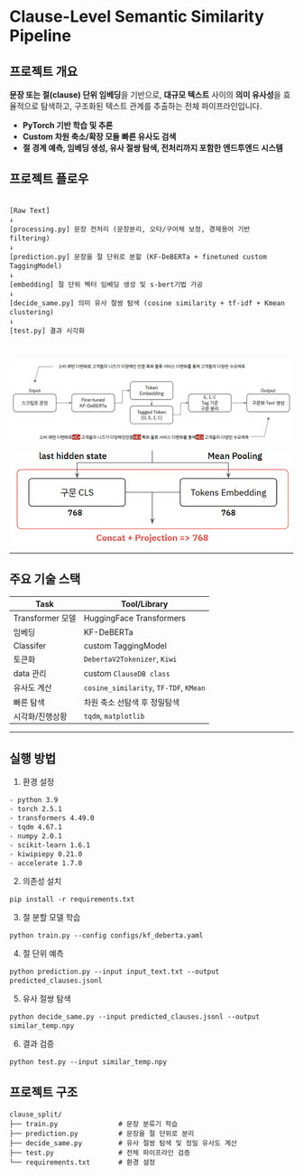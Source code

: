 # Clause-Level Semantic Similarity Pipeline

## 프로젝트 개요
**문장 또는 절(clause) 단위 임베딩**을 기반으로, **대규모 텍스트** 사이의 **의미 유사성**을 효율적으로 탐색하고, 구조화된 텍스트 관계를 추출하는 전체 파이프라인입니다.  

- **PyTorch 기반 학습 및 추론**
- **Custom 차원 축소/확장 모듈 빠른 유사도 검색**
- **절 경계 예측, 임베딩 생성, 유사 절쌍 탐색, 전처리까지 포함한 엔드투엔드 시스템**


## 프로젝트 플로우
```

[Raw Text]
↓
[processing.py] 문장 전처리 (문장분리, 오타/구어체 보정, 경제용어 기반 filtering)
↓
[prediction.py] 문장을 절 단위로 분할 (KF-DeBERTa + finetuned custom TaggingModel)
↓
[embedding] 절 단위 벡터 임베딩 생성 및 s-bert기법 가공
↓
[decide_same.py] 의미 유사 절쌍 탐색 (cosine similarity + tf-idf + Kmean clustering)
↓
[test.py] 결과 시각화
```
<br>

<p align="center">

![alt text](image-2.png)
</p>
<p align="center">
<img src="./image-3.png" width="500"/> 
</p>

---
## 주요 기술 스택

| Task               | Tool/Library                |
|--------------------|-----------------------------|
| Transformer 모델   | HuggingFace Transformers    |
| 임베딩            |   KF-DeBERTa           |
| Classifer         | custom TaggingModel   |
| 토큰화            | `DebertaV2Tokenizer`, `Kiwi`  |
| data 관리        | custom `ClauseDB class`     |
| 유사도 계산       | `cosine_similarity`, `TF-TDF`, `KMean`  |
| 빠른 탐색         | 차원 축소 선탐색 후 정밀탐색  |
| 시각화/진행상황    | `tqdm`, `matplotlib`         |

---

## 실행 방법
1. 환경 설정
```
- python 3.9
- torch 2.5.1
- transformers 4.49.0
- tqdm 4.67.1
- numpy 2.0.1
- scikit-learn 1.6.1 
- kiwipiepy 0.21.0
- accelerate 1.7.0
```
2. 의존성 설치
```
pip install -r requirements.txt
```
3. 절 분할 모델 학습
```
python train.py --config configs/kf_deberta.yaml
```
4. 절 단위 예측
```
python prediction.py --input input_text.txt --output predicted_clauses.jsonl
```
5. 유사 절쌍 탐색
```
python decide_same.py --input predicted_clauses.jsonl --output similar_temp.npy
```
6. 결과 검증
```
python test.py --input similar_temp.npy
```

## 프로젝트 구조

```
clause_split/
├── train.py               # 문장 분류기 학습
├── prediction.py          # 문장을 절 단위로 분리
├── decide_same.py         # 유사 절쌍 탐색 및 정밀 유사도 계산
├── test.py                # 전체 파이프라인 검증
└── requirements.txt       # 환경 설정
```
